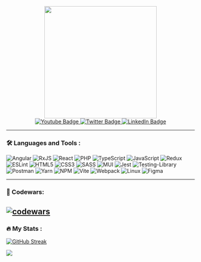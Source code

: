 <div id="header" align="center">
  <img src="https://media.giphy.com/media/v1.Y2lkPTc5MGI3NjExYzJ0a2k5ODN0MHg2cDhzZTVxM2pmZDlrYjJpdWl1cDI2bGZkOTJhcCZlcD12MV9pbnRlcm5hbF9naWZfYnlfaWQmY3Q9Zw/f3iwJFOVOwuy7K6FFw/giphy.gif" width="300"/>
</div>

<div id="badges" align="center">
  <a href="https://t.me/kornull">
  <img src="https://img.shields.io/badge/Telegram-blue?style=for-the-badge&logo=telegram&logoColor=white" alt="Youtube Badge"/>
  </a>
 <a href="mailto:u.karnialiuk@gmail.com">
  <img src="https://img.shields.io/badge/Gmail-red?style=for-the-badge&logo=gmail&logoColor=white" alt="Twitter Badge"/>
  </a>
  <a href="https://www.linkedin.com/in/uladzimir-karnialiuk/">
  <img src="https://img.shields.io/badge/LinkedIn-blue?style=for-the-badge&logo=linkedin&logoColor=white" alt="LinkedIn Badge"/>
  </a>

</div>

---

### 🛠 Languages and Tools :
<div >
  
![Angular](https://img.shields.io/badge/angular-%23DD0031.svg?style=for-the-badge&logo=angular&logoColor=white)
![RxJS](https://img.shields.io/badge/rxjs-%23B7178C.svg?style=for-the-badge&logo=reactivex&logoColor=white)
![React](https://img.shields.io/badge/react-%2320232a.svg?style=for-the-badge&logo=react&logoColor=%2361DAFB)
![PHP](https://img.shields.io/badge/php-%23777BB4.svg?style=for-the-badge&logo=php&logoColor=white)
![TypeScript](https://img.shields.io/badge/typescript-%23007ACC.svg?style=for-the-badge&logo=typescript&logoColor=white)
![JavaScript](https://img.shields.io/badge/javascript-%23323330.svg?style=for-the-badge&logo=javascript&logoColor=%23F7DF1E)
![Redux](https://img.shields.io/badge/redux-%23593d88.svg?style=for-the-badge&logo=redux&logoColor=white)
![ESLint](https://img.shields.io/badge/ESLint-4B3263?style=for-the-badge&logo=eslint&logoColor=white)
![HTML5](https://img.shields.io/badge/html5-%23E34F26.svg?style=for-the-badge&logo=html5&logoColor=white)
![CSS3](https://img.shields.io/badge/css3-%231572B6.svg?style=for-the-badge&logo=css3&logoColor=white)
![SASS](https://img.shields.io/badge/SASS-hotpink.svg?style=for-the-badge&logo=SASS&logoColor=white)
![MUI](https://img.shields.io/badge/MUI-%230081CB.svg?style=for-the-badge&logo=mui&logoColor=white)
![Jest](https://img.shields.io/badge/-jest-%23C21325?style=for-the-badge&logo=jest&logoColor=white)
![Testing-Library](https://img.shields.io/badge/-TestingLibrary-%23E33332?style=for-the-badge&logo=testing-library&logoColor=white)
![Postman](https://img.shields.io/badge/Postman-FF6C37?style=for-the-badge&logo=postman&logoColor=white)
![Yarn](https://img.shields.io/badge/yarn-%232C8EBB.svg?style=for-the-badge&logo=yarn&logoColor=white)
![NPM](https://img.shields.io/badge/NPM-%23CB3837.svg?style=for-the-badge&logo=npm&logoColor=white)
![Vite](https://img.shields.io/badge/vite-%23646CFF.svg?style=for-the-badge&logo=vite&logoColor=white)
![Webpack](https://img.shields.io/badge/webpack-%238DD6F9.svg?style=for-the-badge&logo=webpack&logoColor=black)
![Linux](https://img.shields.io/badge/Linux-FCC624?style=for-the-badge&logo=linux&logoColor=black)
![Figma](https://img.shields.io/badge/figma-%23F24E1E.svg?style=for-the-badge&logo=figma&logoColor=white)

</div>

 ---

 ### 🚀 Codewars:
[![codewars](https://www.codewars.com/users/Kornull/badges/large)](https://www.codewars.com/users/Kornull)
 ---
### 🔥 My Stats :
[![GitHub Streak](https://github-readme-streak-stats-olive.vercel.app?user=Kornull&theme=chartreuse_dark&&hide_border=true)](https://git.io/streak-stats)

![](http://github-profile-summary-cards.vercel.app/api/cards/stats?username=kornull&theme=chartreuse_dark)


